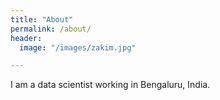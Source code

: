 ```yaml
---
title: "About"
permalink: /about/
header: 
  image: "/images/zakim.jpg"

---
```


I am a data scientist working in Bengaluru, India. 

